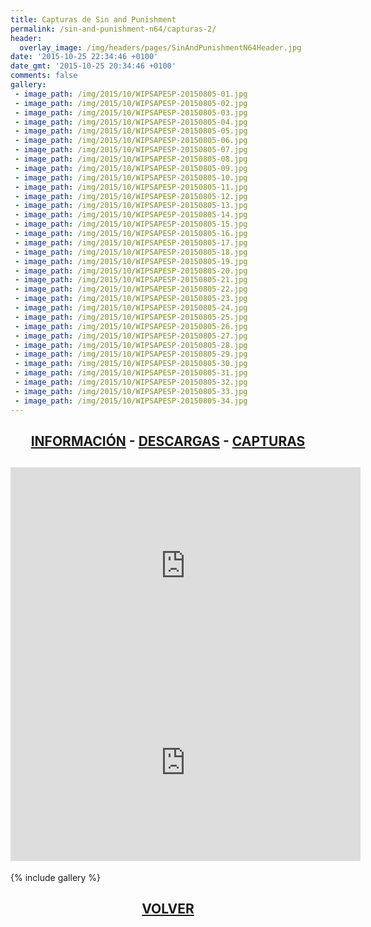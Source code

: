 ```yaml
---
title: Capturas de Sin and Punishment
permalink: /sin-and-punishment-n64/capturas-2/
header:
  overlay_image: /img/headers/pages/SinAndPunishmentN64Header.jpg
date: '2015-10-25 22:34:46 +0100'
date_gmt: '2015-10-25 20:34:46 +0100'
comments: false
gallery:
 - image_path: /img/2015/10/WIPSAPESP-20150805-01.jpg
 - image_path: /img/2015/10/WIPSAPESP-20150805-02.jpg
 - image_path: /img/2015/10/WIPSAPESP-20150805-03.jpg
 - image_path: /img/2015/10/WIPSAPESP-20150805-04.jpg
 - image_path: /img/2015/10/WIPSAPESP-20150805-05.jpg
 - image_path: /img/2015/10/WIPSAPESP-20150805-06.jpg
 - image_path: /img/2015/10/WIPSAPESP-20150805-07.jpg
 - image_path: /img/2015/10/WIPSAPESP-20150805-08.jpg
 - image_path: /img/2015/10/WIPSAPESP-20150805-09.jpg
 - image_path: /img/2015/10/WIPSAPESP-20150805-10.jpg
 - image_path: /img/2015/10/WIPSAPESP-20150805-11.jpg
 - image_path: /img/2015/10/WIPSAPESP-20150805-12.jpg
 - image_path: /img/2015/10/WIPSAPESP-20150805-13.jpg
 - image_path: /img/2015/10/WIPSAPESP-20150805-14.jpg
 - image_path: /img/2015/10/WIPSAPESP-20150805-15.jpg
 - image_path: /img/2015/10/WIPSAPESP-20150805-16.jpg
 - image_path: /img/2015/10/WIPSAPESP-20150805-17.jpg
 - image_path: /img/2015/10/WIPSAPESP-20150805-18.jpg
 - image_path: /img/2015/10/WIPSAPESP-20150805-19.jpg
 - image_path: /img/2015/10/WIPSAPESP-20150805-20.jpg
 - image_path: /img/2015/10/WIPSAPESP-20150805-21.jpg
 - image_path: /img/2015/10/WIPSAPESP-20150805-22.jpg
 - image_path: /img/2015/10/WIPSAPESP-20150805-23.jpg
 - image_path: /img/2015/10/WIPSAPESP-20150805-24.jpg
 - image_path: /img/2015/10/WIPSAPESP-20150805-25.jpg
 - image_path: /img/2015/10/WIPSAPESP-20150805-26.jpg
 - image_path: /img/2015/10/WIPSAPESP-20150805-27.jpg
 - image_path: /img/2015/10/WIPSAPESP-20150805-28.jpg
 - image_path: /img/2015/10/WIPSAPESP-20150805-29.jpg
 - image_path: /img/2015/10/WIPSAPESP-20150805-30.jpg
 - image_path: /img/2015/10/WIPSAPESP-20150805-31.jpg
 - image_path: /img/2015/10/WIPSAPESP-20150805-32.jpg
 - image_path: /img/2015/10/WIPSAPESP-20150805-33.jpg
 - image_path: /img/2015/10/WIPSAPESP-20150805-34.jpg
---
```

<h2 style="text-align: center;"><strong><a href="/sin-and-punishment-n64/informacion/">INFORMACIÓN</a> - <a href="/sin-and-punishment-n64/descargar/">DESCARGAS</a> - <a href="/sin-and-punishment-n64/capturas-2/">CAPTURAS</a></strong></h2>

<h2 style="text-align: center;"><iframe src="https://www.youtube-nocookie.com/embed/IrQ-IXmQInc?rel=0" width="560" height="315" frameborder="0" allowfullscreen="allowfullscreen"></iframe>  
<iframe src="https://www.youtube-nocookie.com/embed/32nxXdVDGwY?rel=0" width="560" height="315" frameborder="0" allowfullscreen="allowfullscreen"></iframe></h2>

{% include gallery %}

<h2 style="text-align: center;"><a href="/sin-and-punishment-n64/"><strong>VOLVER</strong></a></h2>

